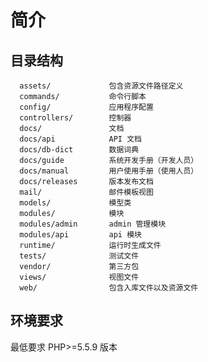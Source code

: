 简介
===

## 目录结构
      assets/             包含资源文件路径定义
      commands/           命令行脚本
      config/             应用程序配置
      controllers/        控制器
      docs/               文档
      docs/api            API 文档
      docs/db-dict        数据词典
      docs/guide          系统开发手册（开发人员）
      docs/manual         用户使用手册（使用人员）
      docs/releases       版本发布文档
      mail/               邮件模板视图
      models/             模型类
      modules/            模块
      modules/admin       admin 管理模块
      modules/api         api 模块
      runtime/            运行时生成文件
      tests/              测试文件
      vendor/             第三方包
      views/              视图文件
      web/                包含入库文件以及资源文件

## 环境要求
最低要求 PHP>=5.5.9 版本
